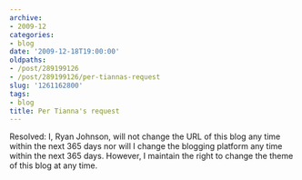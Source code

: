 ```yaml
---
archive:
- 2009-12
categories:
- blog
date: '2009-12-18T19:00:00'
oldpaths:
- /post/289199126
- /post/289199126/per-tiannas-request
slug: '1261162800'
tags:
- blog
title: Per Tianna's request
---
```


Resolved: I, Ryan Johnson, will not change the URL of this blog any time
within the next 365 days nor will I change the blogging platform any time
within the next 365 days.  However, I maintain the right to change the
theme of this blog at any time.
